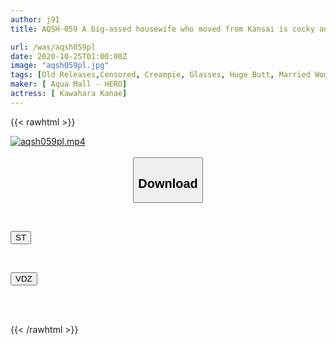 ```yaml
---
author: j91
title: AQSH-059 A big-assed housewife who moved from Kansai is cocky and overbearing, so I lured her into a trap and made her my personal meat urinal! Kanae Kawahara

url: /was/aqsh059pl
date: 2020-10-25T01:00:00Z
image: "aqsh059pl.jpg"
tags: [Old Releases,Censored, Creampie, Glasses, Huge Butt, Married Woman, Mature Woman, Solowork]
maker: [ Aqua Mall - HERO]
actress: [ Kawahara Kanae]
---
```



{{< rawhtml >}}

<div class="video" data-videoid="aZBdDvlY1yfbm3">
    <a href="javascript:;">
        <img src="/was/aqsh059pl/aqsh059pl.jpg" width="WIDTH" height="HEIGHT" alt="aqsh059pl.mp4" loading="lazy">
    </a>
</div>

<script type="text/javascript" src="https://j91.asia/asset/on-demand-st.js"></script>

<br>
  <link rel="stylesheet" href="https://j91.asia/asset/bs5.css">
  
  <center>
  <button class="btn btn-primary" type="button" data-bs-toggle="collapse" data-bs-target=".multi-collapse" aria-expanded="false" aria-controls="multiCollapseExample1 multiCollapseExample2"><h2>Download</h2></button></center>
</p>
<div class="row">
  <div class="col">
    <div class="collapse multi-collapse" id="multiCollapseExample1">
      <div class="card card-body">
	      	      <br>
<div class="buttons">  
<p><a href="https://streamtape.to/v/aZBdDvlY1yfbm3" target="_blank"><button class="btn-hover color-3"><i class="fa fa-download"></i> ST</button></a></p></div>
    </div>
  </div>
</div>
  <div class="col">
    <div class="collapse multi-collapse" id="multiCollapseExample2">
      <div class="card card-body">
	      <br>
<div class="buttons">
<p><a href="https://vidoza.net/t99hb17w08j2" target="_blank"><button class="btn-hover color-8"><i class="fa fa-download"></i> VDZ</button></a></p></div>
<br><br>
      </div>
    </div>
  </div>
</div>

{{< /rawhtml >}}